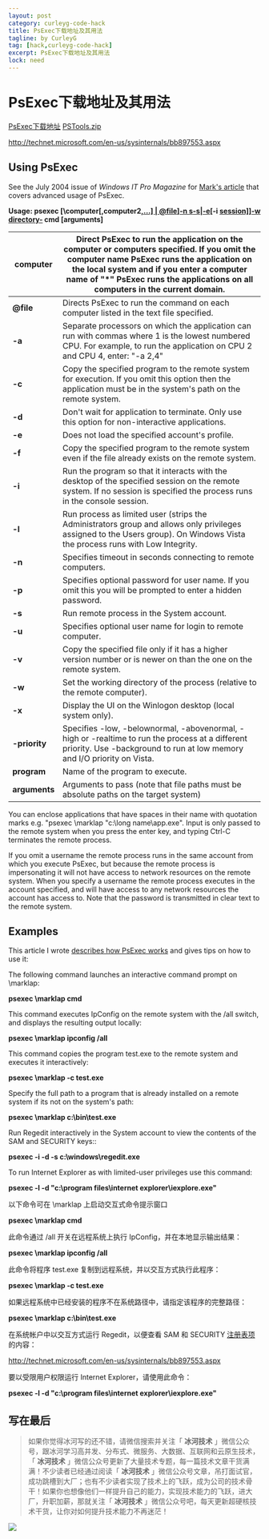 ```yaml
---
layout: post
category: curleyg-code-hack
title: PsExec下载地址及其用法
tagline: by CurleyG
tag: [hack,curleyg-code-hack]
excerpt: PsExec下载地址及其用法
lock: need
---
```


# PsExec下载地址及其用法

[PsExec下载地址](http://technet.microsoft.com/en-us/sysinternals/bb897553.aspx)  [PSTools.zip](http://download.sysinternals.com/files/PSTools.zip)

http://technet.microsoft.com/en-us/sysinternals/bb897553.aspx

## Using PsExec

See the July 2004 issue of *Windows IT Pro Magazine* for [Mark's article](http://windowsitpro.com/systems-management/psexec) that covers advanced usage of PsExec.

**Usage: psexec [\computer[,computer2[,...\] | @file](#)][-n s](#)[-s|-e](#)[-i [session\]](#)][-w directory](#)[-](#) cmd [arguments]**

| **computer**  | Direct PsExec to run the application on the computer or computers specified.  If you omit the computer name PsExec runs the application on the local  system and if you enter a computer name of "\*" PsExec runs the  applications on all computers in the current domain. |
| ------------- | ------------------------------------------------------------ |
| **@file**     | Directs PsExec to run the command on each computer listed in the text file specified. |
| **-a**        | Separate processors on which the application can run with commas where 1 is the  lowest numbered CPU. For example, to run the application on CPU 2 and  CPU 4, enter: "-a 2,4" |
| **-c**        | Copy the specified program to the remote system for execution. If you omit  this option then the application must be in the system's path on the  remote system. |
| **-d**        | Don't wait for application to terminate. Only use this option for non-interactive applications. |
| **-e**        | Does not load the specified account's profile.               |
| **-f**        | Copy the specified program to the remote system even if the file already exists on the remote system. |
| **-i**        | Run the program so that it interacts with the desktop of the specified  session on the remote system. If no session is specified the process  runs in the console session. |
| **-l**        | Run process as limited user (strips the Administrators group and allows  only privileges assigned to the Users group). On Windows Vista the  process runs with Low Integrity. |
| **-n**        | Specifies timeout in seconds connecting to remote computers. |
| **-p**        | Specifies optional password for user name. If you omit this you will be prompted to enter a hidden password. |
| **-s**        | Run remote process in the System account.                    |
| **-u**        | Specifies optional user name for login to remote computer.   |
| **-v**        | Copy the specified file only if it has a higher version number or is newer on than the one on the remote system. |
| **-w**        | Set the working directory of the process (relative to the remote computer). |
| **-x**        | Display the UI on the Winlogon desktop (local system only).  |
| **-priority** | Specifies -low, -belownormal, -abovenormal, -high or -realtime to run the process at a different priority. Use -background to run at low memory and I/O  priority on Vista. |
| **program**   | Name of the program to execute.                              |
| **arguments** | Arguments to pass (note that file paths must be absolute paths on the target system) |

You can enclose applications that have spaces in their name with  quotation marks e.g. "psexec \marklap "c:\long name\app.exe". Input is  only passed to the remote system when you press the enter key, and  typing Ctrl-C terminates the remote process.

If you omit a username the remote process runs in the same account  from which you execute PsExec, but because the remote process is  impersonating it will not have access to network resources on the remote system. When you specify a username the remote process executes in the  account specified, and will have access to any network resources the  account has access to. Note that the password is transmitted in clear  text to the remote system.

## Examples

This article I wrote [describes how PsExec works](http://windowsitpro.com/systems-management/psexec) and gives tips on how to use it:

The following command launches an interactive command prompt on \marklap:

**psexec \marklap cmd**

This command executes IpConfig on the remote system with the /all switch, and displays the resulting output locally:

**psexec \marklap ipconfig /all**

This command copies the program test.exe to the remote system and executes it interactively:

**psexec \marklap -c test.exe**

Specify the full path to a program that is already installed on a remote system if its not on the system's path:

**psexec \marklap c:\bin\test.exe**

Run Regedit interactively in the System account to view the contents of the SAM and SECURITY keys::

**psexec -i -d -s c:\windows\regedit.exe**

To run Internet Explorer as with limited-user privileges use this command:

**psexec -l -d "c:\program files\internet explorer\iexplore.exe"**

以下命令可在 \marklap 上启动交互式命令提示窗口

**psexec \marklap cmd**

此命令通过 /all 开关在远程系统上执行 IpConfig，并在本地显示输出结果：

**psexec \marklap ipconfig /all**

此命令将程序 test.exe 复制到远程系统，并以交互方式执行此程序：

**psexec \marklap -c test.exe**

如果远程系统中已经安装的程序不在系统路径中，请指定该程序的完整路径：

**psexec \marklap c:\bin\test.exe**

在系统帐户中以交互方式运行 Regedit，以便查看 SAM 和 SECURITY [注册表项](http://baike.baidu.com/view/627022.htm)的内容：

http://technet.microsoft.com/en-us/sysinternals/bb897553.aspx

要以受限用户权限运行 Internet Explorer，请使用此命令：

**psexec -l -d "c:\program files\internet explorer\iexplore.exe"**



## 写在最后

> 如果你觉得冰河写的还不错，请微信搜索并关注「 **冰河技术** 」微信公众号，跟冰河学习高并发、分布式、微服务、大数据、互联网和云原生技术，「 **冰河技术** 」微信公众号更新了大量技术专题，每一篇技术文章干货满满！不少读者已经通过阅读「 **冰河技术** 」微信公众号文章，吊打面试官，成功跳槽到大厂；也有不少读者实现了技术上的飞跃，成为公司的技术骨干！如果你也想像他们一样提升自己的能力，实现技术能力的飞跃，进大厂，升职加薪，那就关注「 **冰河技术** 」微信公众号吧，每天更新超硬核技术干货，让你对如何提升技术能力不再迷茫！


![](https://img-blog.csdnimg.cn/20200906013715889.png)
